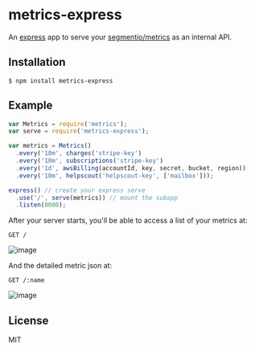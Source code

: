 
# metrics-express

An [express](https://github.com/segmentio/aws-billing) app to serve your [segmentio/metrics](https://github.com/segmentio/metrics) as an internal API.

## Installation

    $ npm install metrics-express

## Example

```js
var Metrics = require('metrics');
var serve = require('metrics-express');

var metrics = Metrics()
  .every('10m', charges('stripe-key')
  .every('10m', subscriptions('stripe-key')
  .every('1d', awsBilling(accountId, key, secret, bucket, region))
  .every('10m', helpscout('helpscout-key', ['mailbox']));

express() // create your express serve
  .use('/', serve(metrics)) // mount the subapp
  .listen(8000);
```

After your server starts, you'll be able to access a list of your metrics at:

```
GET /
```
![image](https://cloud.githubusercontent.com/assets/658544/3076432/04583784-e3dd-11e3-8c30-daa171f3a1da.png)

And the detailed metric json at:

```
GET /:name
```
![image](https://cloud.githubusercontent.com/assets/658544/3076433/1e4900ec-e3dd-11e3-8d45-04765e5d67ea.png)

## License

MIT